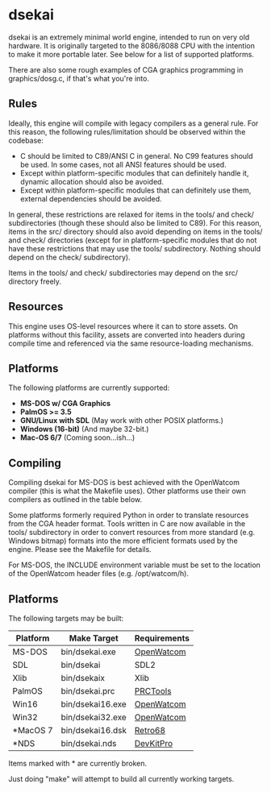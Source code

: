 
# dsekai

dsekai is an extremely minimal world engine, intended to run on very old hardware. It is originally targeted to the 8086/8088 CPU with the intention to make it more portable later. See below for a list of supported platforms.

There are also some rough examples of CGA graphics programming in graphics/dosg.c, if that's what you're into.

## Rules

Ideally, this engine will compile with legacy compilers as a general rule. For this reason, the following rules/limitation should be observed within the codebase:

* C should be limited to C89/ANSI C in general. No C99 features should be used. In some cases, not all ANSI features should be used.
* Except within platform-specific modules that can definitely handle it, dynamic allocation should also be avoided.
* Except within platform-specific modules that can definitely use them, external dependencies should be avoided.

In general, these restrictions are relaxed for items in the tools/ and check/ subdirectories (though these should also be limited to C89). For this reason, items in the src/ directory should also avoid depending on items in the tools/ and check/ directories (except for in platform-specific modules that do not have these restrictions that may use the tools/ subdirectory. Nothing should depend on the check/ subdirectory).

Items in the tools/ and check/ subdirectories may depend on the src/ directory freely.

## Resources

This engine uses OS-level resources where it can to store assets. On platforms without this facility, assets are converted into headers during compile time and referenced via the same resource-loading mechanisms.

## Platforms

The following platforms are currently supported:

* **MS-DOS w/ CGA Graphics**
* **PalmOS >= 3.5**
* **GNU/Linux with SDL** (May work with other POSIX platforms.)
* **Windows (16-bit)** (And maybe 32-bit.)
* **Mac-OS 6/7** (Coming soon...ish...)

## Compiling

Compiling dsekai for MS-DOS is best achieved with the OpenWatcom compiler (this is what the Makefile uses). Other platforms use their own compilers as outlined in the table below.

Some platforms formerly required Python in order to translate resources from the CGA header format. Tools written in C are now available in the tools/ subdirectory in order to convert resources from more standard (e.g. Windows bitmap) formats into the more efficient formats used by the engine. Please see the Makefile for details.

For MS-DOS, the INCLUDE environment variable must be set to the location of the OpenWatcom header files (e.g. /opt/watcom/h).

## Platforms

The following targets may be built:

| Platform | Make Target         | Requirements |
|----------|---------------------|--------------
| MS-DOS   | bin/dsekai.exe   | [OpenWatcom](https://github.com/open-watcom/open-watcom-v2)
| SDL      | bin/dsekai       | SDL2
| Xlib     | bin/dsekaix      | Xlib
| PalmOS   | bin/dsekai.prc   | [PRCTools](https://github.com/jichu4n/prc-tools-remix)
| Win16    | bin/dsekai16.exe | [OpenWatcom](https://github.com/open-watcom/open-watcom-v2)
| Win32    | bin/dsekai32.exe | [OpenWatcom](https://github.com/open-watcom/open-watcom-v2)
| *MacOS 7 | bin/dsekai16.dsk | [Retro68](https://github.com/autc04/Retro68)
| *NDS     | bin/dsekai.nds   | [DevKitPro](https://devkitpro.org/)

Items marked with * are currently broken.

Just doing "make" will attempt to build all currently working targets.


